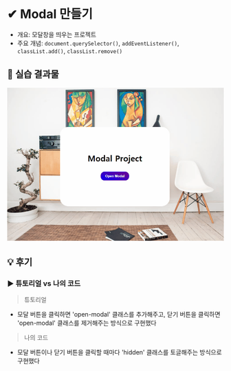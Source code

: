 # ✔ Modal 만들기

-   개요: 모달창을 띄우는 프로젝트
-   주요 개념: `document.querySelector()`, `addEventListener()`, `classList.add()`, `classList.remove()`

## 🧩 실습 결과물

![](../gif/modal_practice1.gif)

## 💡 후기

### ▶ 튜토리얼 vs 나의 코드

> 튜토리얼

-   모달 버튼을 클릭하면 'open-modal' 클래스를 추가해주고, 닫기 버튼을 클릭하면 'open-modal' 클래스를 제거해주는 방식으로 구현했다

> 나의 코드

-   모달 버튼이나 닫기 버튼을 클릭할 때마다 'hidden' 클래스를 토글해주는 방식으로 구현했다
